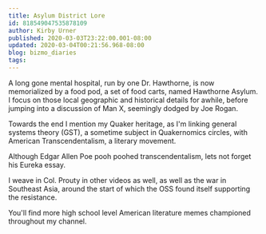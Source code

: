 ```yaml
---
title: Asylum District Lore
id: 818549047535878109
author: Kirby Urner
published: 2020-03-03T23:22:00.001-08:00
updated: 2020-03-04T00:21:56.968-08:00
blog: bizmo_diaries
tags: 
---
```


A long gone mental hospital, run by one Dr. Hawthorne, is now memorialized by a food pod, a set of food carts, named Hawthorne Asylum. I focus on those local geographic and historical details for awhile, before jumping into a discussion of Man X, seemingly dodged by Joe Rogan.

Towards the end I mention my Quaker heritage, as I'm linking general systems theory (GST), a sometime subject in Quakernomics circles, with American Transcendentalism, a literary movement.

Although Edgar Allen Poe pooh poohed transcendentalism, lets not forget his Eureka essay.

I weave in Col. Prouty in other videos as well, as well as the war in Southeast Asia, around the start of which the OSS found itself supporting the resistance.

You'll find more high school level American literature memes championed throughout my channel.